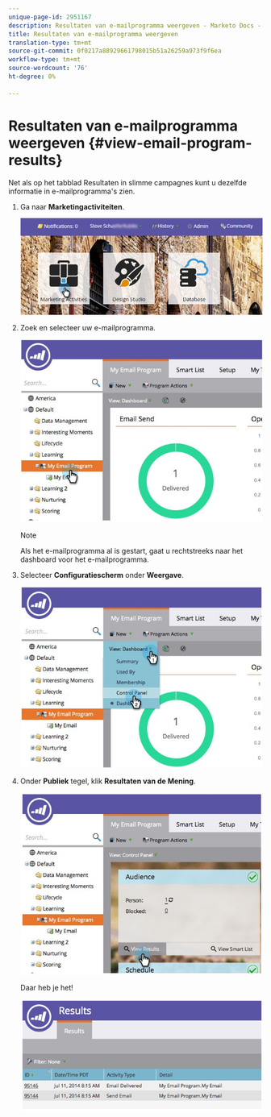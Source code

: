 ```yaml
---
unique-page-id: 2951167
description: Resultaten van e-mailprogramma weergeven - Marketo Docs - Productdocumentatie
title: Resultaten van e-mailprogramma weergeven
translation-type: tm+mt
source-git-commit: 0f0217a88929661798015b51a26259a973f9f6ea
workflow-type: tm+mt
source-wordcount: '76'
ht-degree: 0%

---
```



# Resultaten van e-mailprogramma weergeven {#view-email-program-results}

Net als op het tabblad Resultaten in slimme campagnes kunt u dezelfde informatie in e-mailprogramma&#39;s zien.

1. Ga naar **Marketingactiviteiten**.

   ![](assets/login-marketing-activities-2.png)

1. Zoek en selecteer uw e-mailprogramma.

   ![](assets/selectemailprogram3.jpg)

   >[!NOTE]
   >
   >Als het e-mailprogramma al is gestart, gaat u rechtstreeks naar het dashboard voor het e-mailprogramma.

1. Selecteer **Configuratiescherm** onder **Weergave**.

   ![](assets/controlpanelview.jpg)

1. Onder **Publiek** tegel, klik **Resultaten van de Mening**.

   ![](assets/audiencetile.jpg)

   Daar heb je het!

   ![](assets/image2014-9-22-11-3a15-3a49.png)
